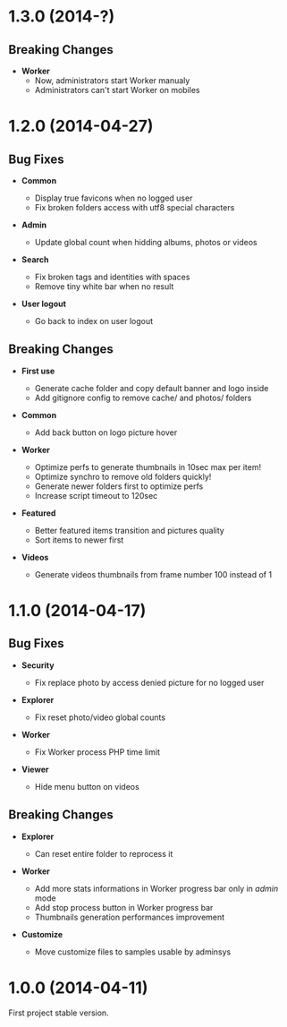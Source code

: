 <a name="1.3.0"></a>
# 1.3.0 (2014-?)

## Breaking Changes

- **Worker**
  - Now, administrators start Worker manualy
  - Administrators can't start Worker on mobiles



<a name="1.2.0"></a>
# 1.2.0 (2014-04-27)

## Bug Fixes

- **Common**
  - Display true favicons when no logged user
  - Fix broken folders access with utf8 special characters

- **Admin**
  - Update global count when hidding albums, photos or videos

- **Search**
  - Fix broken tags and identities with spaces
  - Remove tiny white bar when no result

- **User logout**
  - Go back to index on user logout

## Breaking Changes

- **First use**
  - Generate cache folder and copy default banner and logo inside
  - Add gitignore config to remove cache/ and photos/ folders

- **Common**
  - Add back button on logo picture hover

- **Worker**
  - Optimize perfs to generate thumbnails in 10sec max per item!
  - Optimize synchro to remove old folders quickly!
  - Generate newer folders first to optimize perfs
  - Increase script timeout to 120sec

- **Featured**
  - Better featured items transition and pictures quality
  - Sort items to newer first

- **Videos**
  - Generate videos thumbnails from frame number 100 instead of 1

<a name="1.1.0"></a>
# 1.1.0 (2014-04-17)


## Bug Fixes

- **Security**
  - Fix replace photo by access denied picture for no logged user

- **Explorer**
  - Fix reset photo/video global counts

- **Worker**
  - Fix Worker process PHP time limit

- **Viewer**
  - Hide menu button on videos


## Breaking Changes

- **Explorer**
  - Can reset entire folder to reprocess it

- **Worker**
  - Add more stats informations in Worker progress bar only in _admin_ mode
  - Add stop process button in Worker progress bar
  - Thumbnails generation performances improvement

- **Customize**
  - Move customize files to samples usable by adminsys

<a name="1.0.0"></a>
# 1.0.0 (2014-04-11)

First project stable version.